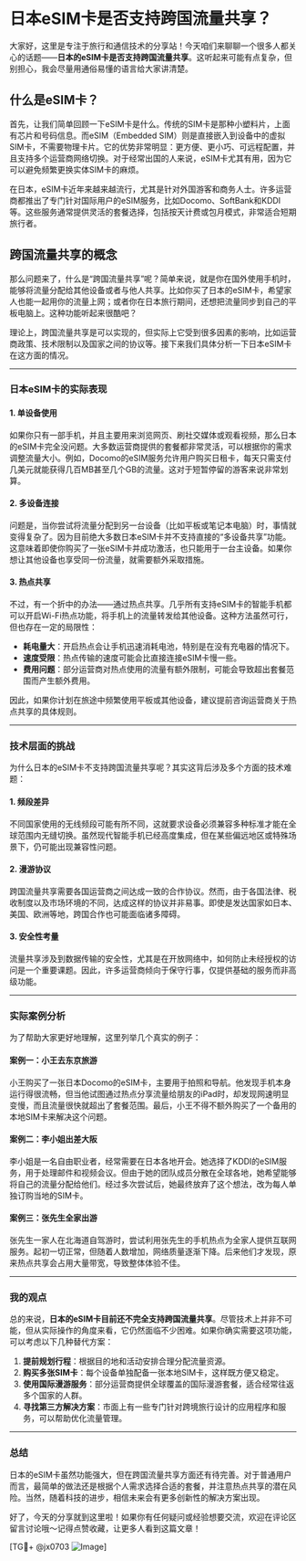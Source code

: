 # 日本eSIM卡是否支持跨国流量共享？

大家好，这里是专注于旅行和通信技术的分享站！今天咱们来聊聊一个很多人都关心的话题——**日本的eSIM卡是否支持跨国流量共享**。这听起来可能有点复杂，但别担心，我会尽量用通俗易懂的语言给大家讲清楚。

## 什么是eSIM卡？

首先，让我们简单回顾一下eSIM卡是什么。传统的SIM卡是那种小塑料片，上面有芯片和号码信息。而eSIM（Embedded SIM）则是直接嵌入到设备中的虚拟SIM卡，不需要物理卡片。它的优势非常明显：更方便、更小巧、可远程配置，并且支持多个运营商网络切换。对于经常出国的人来说，eSIM卡尤其有用，因为它可以避免频繁更换实体SIM卡的麻烦。

在日本，eSIM卡近年来越来越流行，尤其是针对外国游客和商务人士。许多运营商都推出了专门针对国际用户的eSIM服务，比如Docomo、SoftBank和KDDI等。这些服务通常提供灵活的套餐选择，包括按天计费或包月模式，非常适合短期旅行者。

## 跨国流量共享的概念

那么问题来了，什么是“跨国流量共享”呢？简单来说，就是你在国外使用手机时，能够将流量分配给其他设备或者与他人共享。比如你买了日本的eSIM卡，希望家人也能一起用你的流量上网；或者你在日本旅行期间，还想把流量同步到自己的平板电脑上。这种功能听起来很酷吧？

理论上，跨国流量共享是可以实现的，但实际上它受到很多因素的影响，比如运营商政策、技术限制以及国家之间的协议等。接下来我们具体分析一下日本eSIM卡在这方面的情况。

---

### 日本eSIM卡的实际表现

#### 1. **单设备使用**
如果你只有一部手机，并且主要用来浏览网页、刷社交媒体或观看视频，那么日本的eSIM卡完全没问题。大多数运营商提供的套餐都非常灵活，可以根据你的需求调整流量大小。例如，Docomo的eSIM服务允许用户购买日租卡，每天只需支付几美元就能获得几百MB甚至几个GB的流量。这对于短暂停留的游客来说非常划算。

#### 2. **多设备连接**
问题是，当你尝试将流量分配到另一台设备（比如平板或笔记本电脑）时，事情就变得复杂了。因为目前绝大多数日本eSIM卡并不支持直接的“多设备共享”功能。这意味着即使你购买了一张eSIM卡并成功激活，也只能用于一台主设备。如果你想让其他设备也享受同一份流量，就需要额外采取措施。

#### 3. **热点共享**
不过，有一个折中的办法——通过热点共享。几乎所有支持eSIM卡的智能手机都可以开启Wi-Fi热点功能，将手机上的流量转发给其他设备。这种方法虽然可行，但也存在一定的局限性：

- **耗电量大**：开启热点会让手机迅速消耗电池，特别是在没有充电器的情况下。
- **速度受限**：热点传输的速度可能会比直接连接eSIM卡慢一些。
- **费用问题**：部分运营商对热点使用的流量有额外限制，可能会导致超出套餐范围而产生额外费用。

因此，如果你计划在旅途中频繁使用平板或其他设备，建议提前咨询运营商关于热点共享的具体规则。

---

### 技术层面的挑战

为什么日本的eSIM卡不支持跨国流量共享呢？其实这背后涉及多个方面的技术难题：

#### 1. **频段差异**
不同国家使用的无线频段可能有所不同，这就要求设备必须兼容多种标准才能在全球范围内无缝切换。虽然现代智能手机已经高度集成，但在某些偏远地区或特殊场景下，仍可能出现兼容性问题。

#### 2. **漫游协议**
跨国流量共享需要各国运营商之间达成一致的合作协议。然而，由于各国法律、税收制度以及市场环境的不同，达成这样的协议并非易事。即使是发达国家如日本、美国、欧洲等地，跨国合作也可能面临诸多障碍。

#### 3. **安全性考量**
流量共享涉及到数据传输的安全性，尤其是在开放网络中，如何防止未经授权的访问是一个重要课题。因此，许多运营商倾向于保守行事，仅提供基础的服务而非高级功能。

---

### 实际案例分析

为了帮助大家更好地理解，这里列举几个真实的例子：

#### 案例一：小王去东京旅游
小王购买了一张日本Docomo的eSIM卡，主要用于拍照和导航。他发现手机本身运行得很流畅，但当他试图通过热点分享流量给朋友的iPad时，却发现网速明显变慢，而且流量很快就超出了套餐范围。最后，小王不得不额外购买了一个备用的本地SIM卡来解决这个问题。

#### 案例二：李小姐出差大阪
李小姐是一名自由职业者，经常需要在日本各地开会。她选择了KDDI的eSIM服务，用于处理邮件和视频会议。但由于她的团队成员分散在全球各地，她希望能够将自己的流量分配给他们。经过多次尝试后，她最终放弃了这个想法，改为每人单独订购当地的SIM卡。

#### 案例三：张先生全家出游
张先生一家人在北海道自驾游时，尝试利用张先生的手机热点为全家人提供互联网服务。起初一切正常，但随着人数增加，网络质量逐渐下降。后来他们才发现，原来热点共享会占用大量带宽，导致整体体验不佳。

---

### 我的观点

总的来说，**日本的eSIM卡目前还不完全支持跨国流量共享**。尽管技术上并非不可能，但从实际操作的角度来看，它仍然面临不少困难。如果你确实需要这项功能，可以考虑以下几种替代方案：

1. **提前规划行程**：根据目的地和活动安排合理分配流量资源。
2. **购买多张SIM卡**：每个设备单独配备一张本地SIM卡，这样既方便又稳定。
3. **使用国际漫游服务**：部分运营商提供全球覆盖的国际漫游套餐，适合经常往返多个国家的人群。
4. **寻找第三方解决方案**：市面上有一些专门针对跨境旅行设计的应用程序和服务，可以帮助优化流量管理。

---

### 总结

日本的eSIM卡虽然功能强大，但在跨国流量共享方面还有待完善。对于普通用户而言，最简单的做法还是根据个人需求选择合适的套餐，并注意热点共享的潜在风险。当然，随着科技的进步，相信未来会有更多创新性的解决方案出现。

好了，今天的分享就到这里啦！如果你有任何疑问或经验想要交流，欢迎在评论区留言讨论哦～记得点赞收藏，让更多人看到这篇文章！

[TG💪+ @jx0703 ![Image](https://github.com/user-attachments/assets/dbca1d08-cadb-493c-b0ec-ad6f7a83f270)]